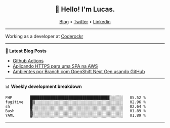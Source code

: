 <h2 align="center">👋 Hello! I'm Lucas.</h2>
<p align="center">
  <a href="https://www.lucassabreu.net.br/">Blog</a> •
  <a href="https://twitter.com/lucassabreu">Twitter</a> •
  <a href="https://www.linkedin.com/in/lucassantosabreu/">Linkedin</a>
</p>

---

Working as a developer at [Coderockr](https://github.com/Coderockr)

---

**📝 Latest Blog Posts**

<!-- BLOG-POST-LIST:START -->
- [Github Actions](https://www.lucassabreu.net.br/post/github-actions/)
- [Aplicando HTTPS para uma SPA na AWS](https://www.lucassabreu.net.br/post/aplicando-https-para-uma-spa-na-aws/)
- [Ambientes por Branch com OpenShift Next Gen usando GitHub](https://www.lucassabreu.net.br/post/ambientes-por-branch-com-openshift-next-gen-usando-github/)
<!-- BLOG-POST-LIST:END -->

---

📊 **Weekly development breakdown**
<!--START_SECTION:waka-->
```text
PHP        ███████████████████████████████████░░░░░░   85.52 % 
fugitive   █▒░░░░░░░░░░░░░░░░░░░░░░░░░░░░░░░░░░░░░░░   02.96 % 
sh         █░░░░░░░░░░░░░░░░░░░░░░░░░░░░░░░░░░░░░░░░   02.64 % 
Bash       ▓░░░░░░░░░░░░░░░░░░░░░░░░░░░░░░░░░░░░░░░░   01.89 % 
YAML       ▓░░░░░░░░░░░░░░░░░░░░░░░░░░░░░░░░░░░░░░░░   01.89 % 
```
<!--END_SECTION:waka-->

---
